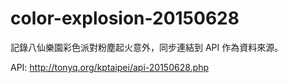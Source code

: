 # color-explosion-20150628

記錄八仙樂園彩色派對粉塵起火意外，同步連結到 API 作為資料來源。

API:  http://tonyq.org/kptaipei/api-20150628.php
